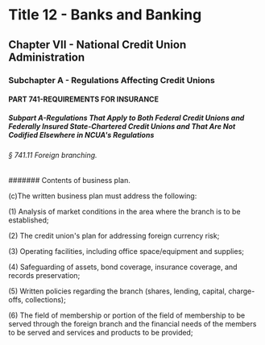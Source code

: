 
# Title 12 - Banks and Banking
## Chapter VII - National Credit Union Administration
### Subchapter A - Regulations Affecting Credit Unions
#### PART 741-REQUIREMENTS FOR INSURANCE
##### Subpart A-Regulations That Apply to Both Federal Credit Unions and Federally Insured State-Chartered Credit Unions and That Are Not Codified Elsewhere in NCUA's Regulations
###### § 741.11 Foreign branching.
####### Contents of business plan.

(c)The written business plan must address the following:

(1) Analysis of market conditions in the area where the branch is to be established;

(2) The credit union's plan for addressing foreign currency risk;

(3) Operating facilities, including office space/equipment and supplies;

(4) Safeguarding of assets, bond coverage, insurance coverage, and records preservation;

(5) Written policies regarding the branch (shares, lending, capital, charge-offs, collections);

(6) The field of membership or portion of the field of membership to be served through the foreign branch and the financial needs of the members to be served and services and products to be provided;
